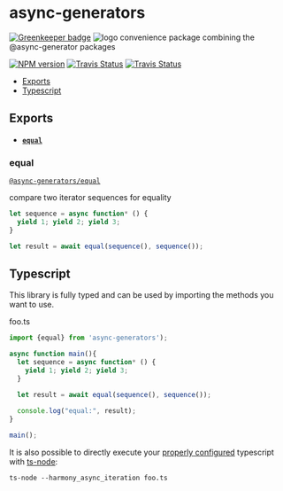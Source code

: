 # async-generators

[![Greenkeeper badge](https://badges.greenkeeper.io/async-generators/async-generators.svg)](https://greenkeeper.io/)
![logo](https://avatars1.githubusercontent.com/u/31987273?v=4&s=100)
convenience package combining the @async-generator packages

[![NPM version][npm-image]][npm-url]
[![Travis Status][travis-image]][travis-url]
[![Travis Status][codecov-image]][codecov-url]
>
  * <a href="#exports">Exports</a>
  * <a href="#ts">Typescript</a>


<a name="exports"></a>
## Exports 

* <a href="#equal"><code><b>equal</b></code></a>

<a name="equal"></a>
### equal

[`@async-generators/equal`](https://github.com/async-generators/equal)

compare two iterator sequences for equality

```ts
let sequence = async function* () {
  yield 1; yield 2; yield 3;
}

let result = await equal(sequence(), sequence());
```

<a name="ts"></a>
## Typescript 

This library is fully typed and can be used by importing the methods you want to use. 

foo.ts
```ts
import {equal} from 'async-generators');

async function main(){
  let sequence = async function* () {
    yield 1; yield 2; yield 3;
  }

  let result = await equal(sequence(), sequence());
  
  console.log("equal:", result);
}

main();
```

It is also possible to directly execute your [properly configured](https://stackoverflow.com/a/43694282/1657476) typescript with [ts-node](https://www.npmjs.com/package/ts-node):

```
ts-node --harmony_async_iteration foo.ts
```

[npm-url]: https://npmjs.org/package/async-generators
[npm-image]: https://img.shields.io/npm/v/async-generators.svg
[npm-downloads]: https://img.shields.io/npm/dm/async-generators.svg
[travis-url]: https://travis-ci.org/async-generators/async-generators
[travis-image]: https://img.shields.io/travis/async-generators/async-generators/master.svg
[codecov-url]: https://codecov.io/gh/async-generators/async-generators
[codecov-image]: https://codecov.io/gh/async-generators/async-generators/branch/master/graph/badge.svg






